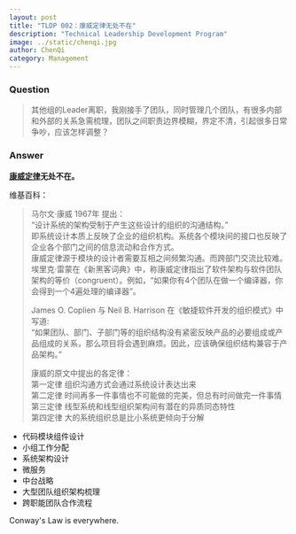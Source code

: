 ```yaml
---
layout: post
title: "TLDP 002：康威定律无处不在"
description: "Technical Leadership Development Program"
image: ../static/chenqi.jpg
author: ChenQi
category: Management
---
```


### Question

> 其他组的Leader离职，我刚接手了团队，同时管理几个团队，有很多内部和外部的关系急需梳理，团队之间职责边界模糊，界定不清，引起很多日常争吵，应该怎样调整？

### Answer

**[康威定律](https://zh.wikipedia.org/wiki/%E5%BA%B7%E5%A8%81%E5%AE%9A%E5%BE%8B)无处不在。**  

维基百科：
> 马尔文·康威 1967年 提出：  
“设计系统的架构受制于产生这些设计的组织的沟通结构。”  
即系统设计本质上反映了企业的组织机构。系统各个模块间的接口也反映了企业各个部门之间的信息流动和合作方式。  
康威定律源于模块的设计者需要互相之间频繁沟通。而跨部门交流比较难。  
埃里克·雷蒙在《新黑客词典》中，称康威定律指出了软件架构与软件团队架构的等价（congruent）。例如，“如果你有4个团队在做一个编译器，你会得到一个4遍处理的编译器”。  
>
> James O. Coplien 与 Neil B. Harrison 在《敏捷软件开发的组织模式》中写道:  
“如果团队、部门、子部门等的组织结构没有紧密反映产品的必要组成或产品组成的关系，那么项目将会遇到麻烦。因此，应该确保组织结构兼容于产品架构。”
>
> 康威的原文中提出的各定律：  
第一定律 组织沟通方式会通过系统设计表达出来  
第二定律 时间再多一件事情也不可能做的完美，但总有时间做完一件事情  
第三定律 线型系统和线型组织架构间有潜在的异质同态特性  
第四定律 大的系统组织总是比小系统更倾向于分解  

+ 代码模块组件设计
+ 小组工作分配
+ 系统架构设计
+ 微服务
+ 中台战略
+ 大型团队组织架构梳理
+ 跨职能团队合作流程

Conway's Law is everywhere.

